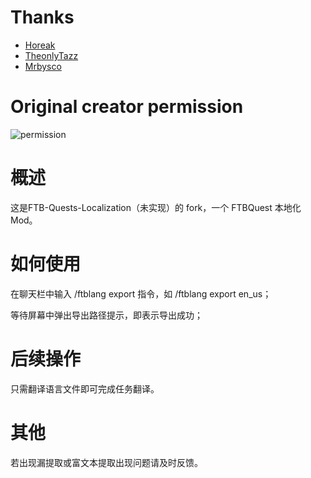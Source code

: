 # Thanks
- [Horeak](https://github.com/Horeak)
- [TheonlyTazz](https://github.com/TheonlyTazz)
- [Mrbysco](https://github.com/Mrbysco)
# Original creator permission
![permission](https://pic.imgdb.cn/item/66a6e477d9c307b7e9946cd6.png "permission")

# 概述

这是FTB-Quests-Localization（未实现）的 fork，一个 FTBQuest 本地化 Mod。

# 如何使用

在聊天栏中输入 /ftblang export <originalLangCode> 指令，如 /ftblang export en_us；

等待屏幕中弹出导出路径提示，即表示导出成功；

# 后续操作

只需翻译语言文件即可完成任务翻译。

# 其他

若出现漏提取或富文本提取出现问题请及时反馈。
